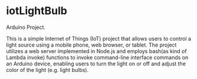 # iotLightBulb

Arduino Project. 

This is a simple Internet of Things (IoT) project that allows users to control a light source using a mobile phone, web browser, or tablet. The project utilizes a web server implemented in Node.js and employs bash(as kind of Lambda invoke) functions to invoke command-line interface commands on an Arduino device, enabling users to turn the light on or off and adjust the color of the light (e.g. light bulbs).
